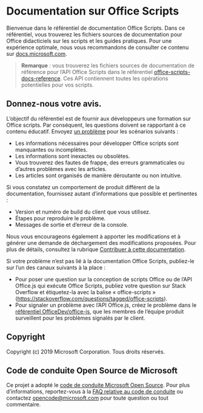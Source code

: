 # <a name="office-scripts-documentation"></a>Documentation sur Office Scripts

Bienvenue dans le référentiel de documentation Office Scripts. Dans ce référentiel, vous trouverez les fichiers sources de documentation pour Office didacticiels sur les scripts et les guides pratiques. Pour une expérience optimale, nous vous recommandons de consulter ce contenu sur [docs.microsoft.com](https://docs.microsoft.com/office/dev/scripts).

> **Remarque** : vous trouverez les fichiers sources de documentation de référence pour l’API Office Scripts dans le référentiel [office-scripts-docs-reference](https://github.com/OfficeDev/office-scripts-docs-reference). Ces API contiennent toutes les opérations potentielles pour vos scripts.

## <a name="give-us-your-feedback"></a>Donnez-nous votre avis.

L’objectif du référentiel est de fournir aux développeurs une formation sur Office scripts. Par conséquent, les questions doivent se rapportant à ce contenu éducatif. Envoyez [un problème](https://github.com/OfficeDev/office-scripts-docs/issues) pour les scénarios suivants :

- Les informations nécessaires pour développer Office scripts sont manquantes ou incomplètes.
- Les informations sont inexactes ou obsolètes.
- Vous trouverez des fautes de frappe, des erreurs grammaticales ou d’autres problèmes avec les articles.
- Les articles sont organisés de manière déroutante ou non intuitive.

Si vous constatez un comportement de produit différent de la documentation, fournissez autant d’informations que possible et pertinentes :

- Version et numéro de build du client que vous utilisez.
- Étapes pour reproduire le problème.
- Messages de sortie et d’erreur de la console.

Nous vous encourageons également à apporter les modifications et à générer une demande de déchargement des modifications proposées. Pour plus de détails, consultez la rubrique [Contribuer à cette documentation](Contributing.md).

Si votre problème n’est pas lié à la documentation Office Scripts, publiez-le sur l’un des canaux suivants à la place :

- Pour poser une question sur la conception de scripts Office ou de l’API Office.js qui exécute Office Scripts, publiez votre question sur Stack Overflow et étiquetez-la avec la balise « office-scripts » (https://stackoverflow.com/questions/tagged/office-scripts).
- Pour signaler un problème avec l’API Office.js, créez le problème dans le [référentiel OfficeDev/office-js](https://github.com/OfficeDev/office-js), que les membres de l’équipe produit surveillent pour les problèmes signalés par le client.

## <a name="copyright"></a>Copyright

Copyright (c) 2019 Microsoft Corporation. Tous droits réservés.

## <a name="microsoft-open-source-code-of-conduct"></a>Code de conduite Open Source de Microsoft

Ce projet a adopté le [code de conduite Microsoft Open Source](https://opensource.microsoft.com/codeofconduct/). Pour plus d’informations, reportez-vous à la [FAQ relative au code de conduite](https://opensource.microsoft.com/codeofconduct/faq/) ou contactez [opencode@microsoft.com](mailto:opencode@microsoft.com) pour toute question ou tout commentaire.
